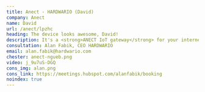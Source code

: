 ```yaml
---
title: Anect - HARDWARIO (David)
company: Anect
name: David
url: /anect/lpzhc
heading: The device looks awesome, David!
description: It's a <strong>ANECT IoT gateway</strong> for your internet of thing innovations.<br/><br/>Interested?
consultation: Alan Fabik, CEO HARDWARIO
email: alan.fabik@hardwario.com
chester: anect-ngueb.png
video: j_9u7uS-DGQ
cons_img: alan.png
cons_link: https://meetings.hubspot.com/alanfabik/booking
noindex: true
---
```

